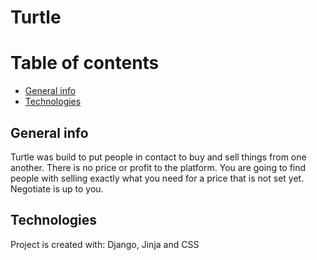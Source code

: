 # Turtle

# Table of contents
* [General info](#general-info)
* [Technologies](#technologies)
## General info
Turtle was build to put people in contact to buy and sell things from one another. There is no price or profit to the platform. You are going to find people with selling exactly what you need for a price that is not set yet. Negotiate is up to you.

## Technologies
Project is created with:
Django, Jinja and CSS
